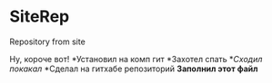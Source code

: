 # SiteRep
Repository from site


Ну, короче вот!
*Установил на комп гит
*Захотел спать
**Сходил покакал*
*Сделал на гитхабе репозиторий 
**Заполнил этот файл**
